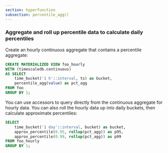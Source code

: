 ```yaml
---
section: hyperfunction
subsection: percentile_agg()
---
```


### Aggregate and roll up percentile data to calculate daily percentiles

Create an hourly continuous aggregate that contains a percentile aggregate:

```sql
CREATE MATERIALIZED VIEW foo_hourly
WITH (timescaledb.continuous)
AS SELECT
    time_bucket('1 h'::interval, ts) as bucket,
    percentile_agg(value) as pct_agg
FROM foo
GROUP BY 1;
```

You can use accessors to query directly from the continuous aggregate for
hourly data. You can also roll the hourly data up into daily buckets, then
calculate approximate percentiles:

```sql
SELECT
    time_bucket('1 day'::interval, bucket) as bucket,
    approx_percentile(0.95, rollup(pct_agg)) as p95,
    approx_percentile(0.99, rollup(pct_agg)) as p99
FROM foo_hourly
GROUP BY 1;
```
